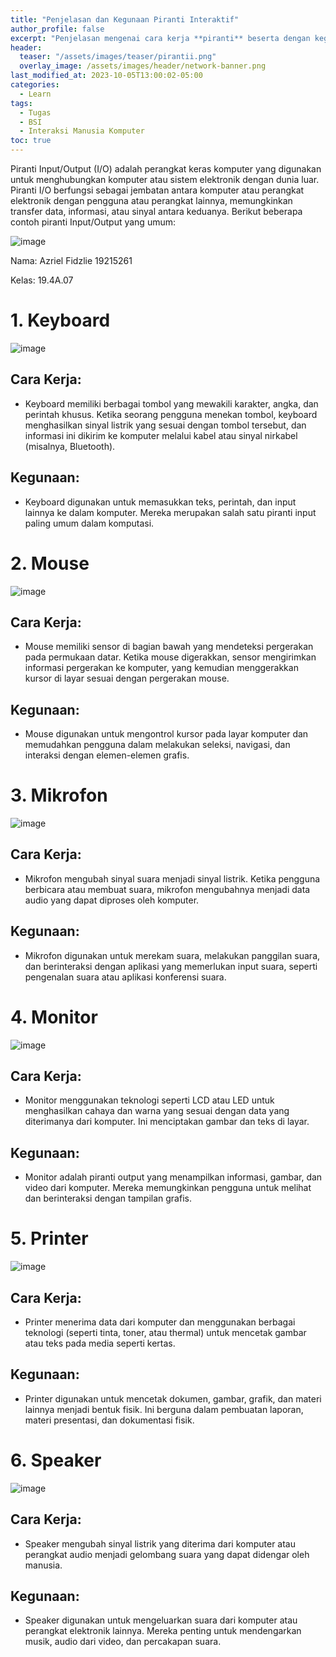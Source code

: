 ```yaml
---
title: "Penjelasan dan Kegunaan Piranti Interaktif"
author_profile: false
excerpt: "Penjelasan mengenai cara kerja **piranti** beserta dengan kegunaan."
header:
  teaser: "/assets/images/teaser/pirantii.png"
  overlay_image: /assets/images/header/network-banner.png
last_modified_at: 2023-10-05T13:00:02-05:00
categories:
  - Learn
tags:
  - Tugas
  - BSI
  - Interaksi Manusia Komputer
toc: true
---
```


Piranti Input/Output (I/O) adalah perangkat keras komputer yang digunakan untuk menghubungkan komputer atau sistem elektronik dengan dunia luar. Piranti I/O berfungsi sebagai jembatan antara komputer atau perangkat elektronik dengan pengguna atau perangkat lainnya, memungkinkan transfer data, informasi, atau sinyal antara keduanya. Berikut beberapa contoh piranti Input/Output yang umum:

![image](https://github.com/azrielbsi/azrielbsi.github.io/assets/126305178/b4edd797-18cd-4980-976a-3938b0e1d9b8)

Nama: Azriel Fidzlie 19215261 

Kelas: 19.4A.07

# 1. Keyboard

![image](https://github.com/azrielbsi/azrielbsi.github.io/assets/126305178/03c57d88-de45-4d28-baea-fd3ece6acd3e)

## Cara Kerja:
- Keyboard memiliki berbagai tombol yang mewakili karakter, angka, dan perintah khusus. Ketika seorang pengguna menekan tombol, keyboard menghasilkan sinyal listrik yang sesuai dengan tombol tersebut, dan informasi ini dikirim ke komputer melalui kabel atau sinyal nirkabel (misalnya, Bluetooth).

## Kegunaan:
- Keyboard digunakan untuk memasukkan teks, perintah, dan input lainnya ke dalam komputer. Mereka merupakan salah satu piranti input paling umum dalam komputasi.

# 2. Mouse

![image](https://github.com/azrielbsi/azrielbsi.github.io/assets/126305178/db7c224d-7013-4b39-aab6-d95c89300d1c)

## Cara Kerja:
- Mouse memiliki sensor di bagian bawah yang mendeteksi pergerakan pada permukaan datar. Ketika mouse digerakkan, sensor mengirimkan informasi pergerakan ke komputer, yang kemudian menggerakkan kursor di layar sesuai dengan pergerakan mouse.

## Kegunaan:
- Mouse digunakan untuk mengontrol kursor pada layar komputer dan memudahkan pengguna dalam melakukan seleksi, navigasi, dan interaksi dengan elemen-elemen grafis.

# 3. Mikrofon

![image](https://github.com/azrielbsi/azrielbsi.github.io/assets/126305178/50d12b2c-27bd-475d-a7bc-19cb8479915a)

## Cara Kerja:
- Mikrofon mengubah sinyal suara menjadi sinyal listrik. Ketika pengguna berbicara atau membuat suara, mikrofon mengubahnya menjadi data audio yang dapat diproses oleh komputer.

## Kegunaan:
- Mikrofon digunakan untuk merekam suara, melakukan panggilan suara, dan berinteraksi dengan aplikasi yang memerlukan input suara, seperti pengenalan suara atau aplikasi konferensi suara.

# 4. Monitor

![image](https://github.com/azrielbsi/azrielbsi.github.io/assets/126305178/daede489-062e-4ee6-8cb7-a81a13d5ed37)

## Cara Kerja:
- Monitor menggunakan teknologi seperti LCD atau LED untuk menghasilkan cahaya dan warna yang sesuai dengan data yang diterimanya dari komputer. Ini menciptakan gambar dan teks di layar.

## Kegunaan:
- Monitor adalah piranti output yang menampilkan informasi, gambar, dan video dari komputer. Mereka memungkinkan pengguna untuk melihat dan berinteraksi dengan tampilan grafis.

# 5. Printer

![image](https://github.com/azrielbsi/azrielbsi.github.io/assets/126305178/529ac7ee-2ae9-48a7-a43a-57d24355c3da)

## Cara Kerja:
- Printer menerima data dari komputer dan menggunakan berbagai teknologi (seperti tinta, toner, atau thermal) untuk mencetak gambar atau teks pada media seperti kertas.

## Kegunaan:
- Printer digunakan untuk mencetak dokumen, gambar, grafik, dan materi lainnya menjadi bentuk fisik. Ini berguna dalam pembuatan laporan, materi presentasi, dan dokumentasi fisik.

# 6. Speaker

![image](https://github.com/azrielbsi/azrielbsi.github.io/assets/126305178/1fb2c6a5-de57-4f93-8818-314324a627c7)

## Cara Kerja:
- Speaker mengubah sinyal listrik yang diterima dari komputer atau perangkat audio menjadi gelombang suara yang dapat didengar oleh manusia.

## Kegunaan:
-  Speaker digunakan untuk mengeluarkan suara dari komputer atau perangkat elektronik lainnya. Mereka penting untuk mendengarkan musik, audio dari video, dan percakapan suara.
